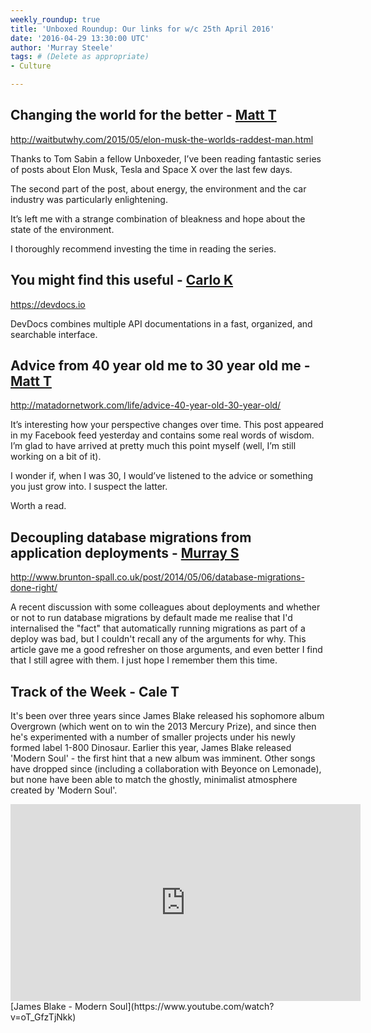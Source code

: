 ```yaml
---
weekly_roundup: true
title: 'Unboxed Roundup: Our links for w/c 25th April 2016'
date: '2016-04-29 13:30:00 UTC'
author: 'Murray Steele'
tags: # (Delete as appropriate)
- Culture

---
```


## Changing the world for the better - [Matt T](/people#matt-turrell)

http://waitbutwhy.com/2015/05/elon-musk-the-worlds-raddest-man.html

Thanks to Tom Sabin a fellow Unboxeder, I’ve been reading fantastic series of posts about Elon Musk, Tesla and Space X over the last few days.

The second part of the post, about energy, the environment and the car industry was particularly enlightening.

It’s left me with a strange combination of bleakness and hope about the state of the environment.

I thoroughly recommend investing the time in reading the series.

## You might find this useful - [Carlo K](/people#carlo-kruger)

https://devdocs.io

DevDocs combines multiple API documentations in a fast, organized, and searchable interface.

## Advice from 40 year old me to 30 year old me - [Matt T](/people#matt-turrell)

http://matadornetwork.com/life/advice-40-year-old-30-year-old/

It’s interesting how your perspective changes over time. This post appeared in my Facebook feed yesterday and contains some real words of wisdom. I’m glad to have arrived at pretty much this point myself (well, I’m still working on a bit of it).

I wonder if, when I was 30, I would’ve listened to the advice or something you just grow into. I suspect the latter.

Worth a read.

## Decoupling database migrations from application deployments - [Murray S](/people#murray-steele)

http://www.brunton-spall.co.uk/post/2014/05/06/database-migrations-done-right/

A recent discussion with some colleagues about deployments and whether or not to run database migrations by default made me realise that I'd internalised the "fact" that automatically running migrations as part of a deploy was bad, but I couldn't recall any of the arguments for why.  This article gave me a good refresher on those arguments, and even better I find that I still agree with them.  I just hope I remember them this time.

## Track of the Week - Cale T

It's been over three years since James Blake released his sophomore album Overgrown (which went on to win the 2013 Mercury Prize), and since then he's experimented with a number of smaller projects under his newly formed label 1-800 Dinosaur. Earlier this year, James Blake released 'Modern Soul' - the first hint that a new album was imminent. Other songs have dropped since (including a collaboration with Beyonce on Lemonade), but none have been able to match the ghostly, minimalist atmosphere created by 'Modern Soul'.

<iframe width="560" height="315" src="https://www.youtube.com/embed/oT_GfzTjNkk" frameborder="0" allowfullscreen></iframe>
[James Blake - Modern Soul](https://www.youtube.com/watch?v=oT_GfzTjNkk)
